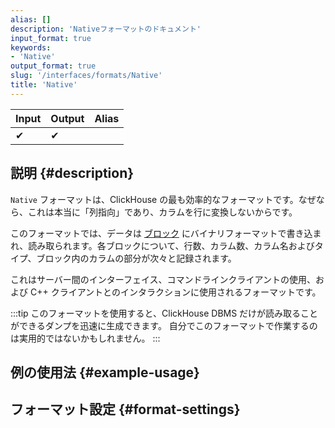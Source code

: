 ```yaml
---
alias: []
description: 'Nativeフォーマットのドキュメント'
input_format: true
keywords:
- 'Native'
output_format: true
slug: '/interfaces/formats/Native'
title: 'Native'
---
```




| Input | Output | Alias |
|-------|--------|-------|
| ✔     | ✔      |       |

## 説明 {#description}

`Native` フォーマットは、ClickHouse の最も効率的なフォーマットです。なぜなら、これは本当に「列指向」であり、カラムを行に変換しないからです。  

このフォーマットでは、データは [ブロック](/development/architecture#block) にバイナリフォーマットで書き込まれ、読み取られます。各ブロックについて、行数、カラム数、カラム名およびタイプ、ブロック内のカラムの部分が次々と記録されます。 

これはサーバー間のインターフェイス、コマンドラインクライアントの使用、および C++ クライアントとのインタラクションに使用されるフォーマットです。

:::tip
このフォーマットを使用すると、ClickHouse DBMS だけが読み取ることができるダンプを迅速に生成できます。
自分でこのフォーマットで作業するのは実用的ではないかもしれません。
:::

## 例の使用法 {#example-usage}

## フォーマット設定 {#format-settings}
